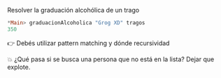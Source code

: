 Resolver la graduación alcohólica de un trago 

``` haskell
*Main> graduacionAlcoholica "Grog XD" tragos
350
```

:point_right: Debés utilizar pattern matching y dónde recursividad

:boom: ¿Qué pasa si se busca una persona que no está en la lista? Dejar que explote.